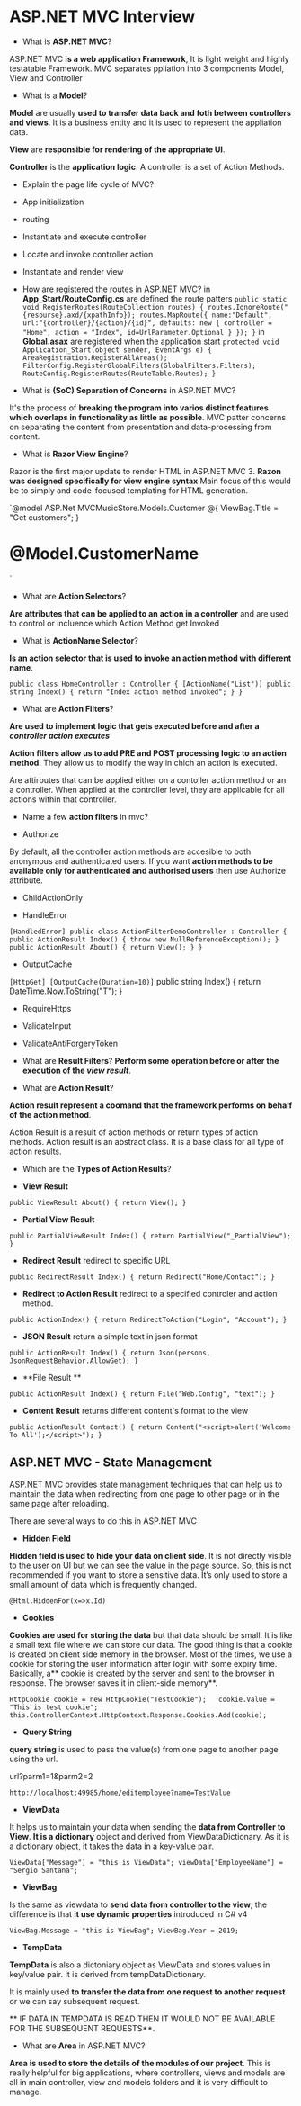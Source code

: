 ASP.NET MVC Interview
=====================

- What is **ASP.NET MVC**?

ASP.NET MVC **is a web application Framework**, It is light weight and highly testatable Framework. MVC separates ppliation into 3 components Model, View and Controller

- What is a **Model**?

**Model** are usually **used to transfer data back and foth between controllers and views**. It is a business entity and it is used to represent the appliation data.

**View** are **responsible for rendering of the appropriate UI**.

**Controller** is the **application logic**.
A controller is a set of Action Methods.

- Explain the page life cycle of MVC?

* App initialization

* routing

* Instantiate and execute controller

* Locate and invoke controller action

* Instantiate and render view

- How are registered the routes in ASP.NET MVC?
in **App_Start/RouteConfig.cs** are defined the route patters
`public static void RegisterRoutes(RouteCollection routes) {
  routes.IgnoreRoute("{resourse}.axd/{xpathInfo});
  routes.MapRoute({
    name:"Default",
    url:"{controller}/{action}/{id}",
    defaults: new { controller = "Home", action = "Index", id=UrlParameter.Optional }
  });
}`
in **Global.asax** are registered when the application start
`protected void Application_Start(object sender, EventArgs e)
{
  AreaRegistration.RegisterAllAreas();
  FilterConfig.RegisterGlobalFilters(GlobalFilters.Filters);
  RouteConfig.RegisterRoutes(RouteTable.Routes);
}`

- What is **(SoC) Separation of Concerns** in ASP.NET MVC?

It's the process of **breaking the program into varios distinct features which overlaps in functionality as little as possible**.
MVC patter concerns on separating the content from presentation and data-processing from content.

- What is **Razor View Engine**?

Razor is the first major update to render HTML in ASP.NET MVC 3. **Razon was designed specifically for view engine syntax**
Main focus of this would be to simply and code-focused templating for HTML generation.

`@model ASP.Net MVCMusicStore.Models.Customer
@{
  ViewBag.Title = "Get customers";
}
<h1>@Model.CustomerName</h1>`

- What are **Action Selectors**?

**Are attributes that can be applied to an action in a controller** and are used to control or incluence which Action Method get Invoked

- What is **ActionName Selector**?

**Is an action selector that is used to invoke an action method with different name**.

`public class HomeController : Controller
{
  [ActionName("List")]
  public string Index()
  {
    return "Index action method invoked";
  }
}`

- What are **Action Filters**?

**Are used to implement logic that gets executed before and after a _controller action executes_**

**Action filters allow us to add PRE and POST processing logic to an action method**. They allow us to modify the way in chich an action is executed.

Are attirbutes that can be applied either on a contoller action method or an a controller. When applied at the controller level, they are applicable for all actions within that controller.


- Name a few **action filters** in mvc?

* Authorize 

By default, all the controller action methods are accesible to both anonymous and authenticated users. If you want **action methods to be available only for authenticated and authorised users** then use Authorize attribute.

* ChildActionOnly

* HandleError

`[HandledError]
public class ActionFilterDemoController : Controller
{
  public ActionResult Index()
  {
    throw new NullReferenceException();
  }
  public ActionResult About()
  {
    return View();
  }
}`

* OutputCache 

`[HttpGet]
[OutputCache(Duration=10)]`
public string Index()
{
  return DateTime.Now.ToString("T");
}

* RequireHttps

* ValidateInput

* ValidateAntiForgeryToken 

- What are **Result Filters**?
**Perform some operation before or after the execution of the _view result_**.

- What are **Action Result**?

**Action result represent a coomand that the framework performs on behalf of the action method**.

Action Result is a result of action methods or return types of action methods. Action result is an abstract class. It is a base class for all type of action results. 


- Which are the **Types of Action Results**?

* **View Result**

`public ViewResult About() {
  return View();
}`

* **Partial View Result**

`public PartialViewResult Index() {
  return PartialView("_PartialView");
}`

* **Redirect Result** redirect to specific URL

`public RedirectResult Index() {
  return Redirect("Home/Contact");
}`

* **Redirect to Action Result** redirect to a specified controler and action method.

`public ActionIndex() {
  return RedirectToAction("Login", "Account");
}`

* **JSON Result** return a simple text in json format

`public ActionResult Index() {
  return Json(persons, JsonRequestBehavior.AllowGet);
}`

* **File Result **

`public ActionResult Index() {
  return File("Web.Config", "text");
}`

* **Content Result** returns different content's format to the view

`public ActionResult Contact() {
  return Content("<script>alert('Welcome To All');</script>");
}`

ASP.NET MVC - State Management
------------------------------

ASP.NET MVC provides state management techniques that can help us to maintain the data when redirecting from one page to other page or in the same page after reloading.

There are several ways to do this in ASP.NET MVC

* **Hidden Field**

**Hidden field is used to hide your data on client side**. It is not directly visible to the user on UI but we can see the value in the page source. So, this is not recommended if you want to store a sensitive data. It’s only used to store a small amount of data which is frequently changed.

`@Html.HiddenFor(x=>x.Id)`
 
* **Cookies**

**Cookies are used for storing the data** but that data should be small. It is like a small text file where we can store our data. The good thing is that a cookie is created on client side memory in the browser. Most of the times, we use a cookie for storing the user information after login with some expiry time. 
Basically, a** cookie is created by the server and sent to the browser in response. The browser saves it in client-side memory**.

`HttpCookie cookie = new HttpCookie("TestCookie");  
cookie.Value = "This is test cookie";  
this.ControllerContext.HttpContext.Response.Cookies.Add(cookie);`

* **Query String**

**query string** is used to pass the value(s) from one page to another page using the url.

url?parm1=1&parm2=2

`http://localhost:49985/home/editemployee?name=TestValue`

* **ViewData**

It helps us to maintain your data when sending the **data from Controller to View**. **It is a dictionary** object and derived from ViewDataDictionary. As it is a dictionary object, it takes the data in a key-value pair.

`ViewData["Message"] = "this is ViewData";
viewData["EmployeeName"] = "Sergio Santana";`

* **ViewBag**

Is the same as viewdata to **send data from controller to the view**, the difference is that **it use dynamic properties** introduced in C# v4

`ViewBag.Message = "this is ViewBag";
ViewBag.Year = 2019;`

* **TempData**

**TempData** is also a dictoniary object as ViewData and stores values in key/value pair. It is derived from tempDataDictionary.

It is mainly used **to transfer the data from one request to another request** or we can say subsequent request.

** IF DATA IN TEMPDATA IS READ THEN IT WOULD NOT BE AVAILABLE FOR THE SUBSEQUENT REQUESTS**.

- What are **Area** in ASP.NET MVC?

**Area is used to store the details of the modules of our project**. This is really helpful for big applications, where controllers, views and models are all in main controller, view and models folders and it is very difficult to manage.
